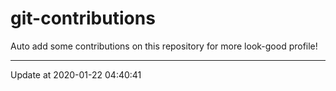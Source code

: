 # git-contributions

Auto add some contributions on this repository for more look-good profile!

---

Update at 2020-01-22 04:40:41

